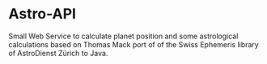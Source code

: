 # Astro-API
Small Web Service to calculate planet position and some astrological calculations based on Thomas Mack port of of the Swiss Ephemeris library of AstroDienst Zürich to Java.

